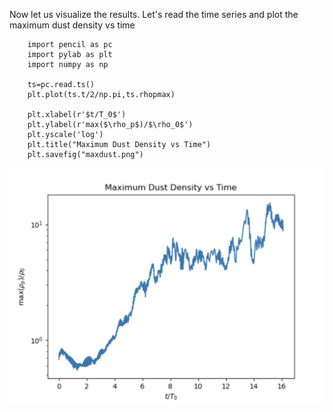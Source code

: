 Now let us visualize the results. Let's read the time series and plot the maximum dust density vs time 

		import pencil as pc
		import pylab as plt 
		import numpy as np

		ts=pc.read.ts()
		plt.plot(ts.t/2/np.pi,ts.rhopmax)

		plt.xlabel(r'$t/T_0$')
		plt.ylabel(r'max($\rho_p$)/$\rho_0$')
		plt.yscale('log')
		plt.title("Maximum Dust Density vs Time")
		plt.savefig("maxdust.png")

![maxdust](maxdust.png)